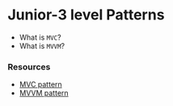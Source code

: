 # Junior-3 level Patterns

- What is `MVC`?
- What is `MVVM`?

### Resources

- [MVC pattern](https://doka-guide.vercel.app/tools/architecture-mvc/)
- [MVVM pattern](https://dev.to/nhannguyendevjs/basic-mvvm-architecture-in-javascript-with-knockoutjs-14nk?ysclid=m57ynnexqh42409593)
